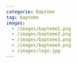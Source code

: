```yaml
---
categorie: Baptème
tag: bapteme
images:
  - /images/bapteme1.png
  - /images/bapteme2.png
  - /images/bapteme3.png
  - /images/bapteme4.png
  - /images/logo.jpg
---
```

